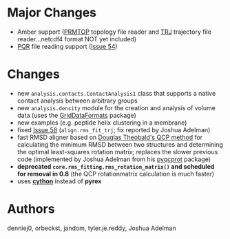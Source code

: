# Major Changes #
  * Amber support ([PRMTOP](http://ambermd.org/formats.html#parm) topology file reader and [TRJ](http://ambermd.org/formats.html#trajectory) trajectory file reader...netcdf4 format NOT yet included)
  * [PQR](http://www.poissonboltzmann.org/file-formats/biomolecular-structurw/pqr) file reading support ([Issue 54](https://code.google.com/p/mdanalysis/issues/detail?id=54))

# Changes #

  * new `analysis.contacts.ContactAnalysis1` class that supports a native contact analysis between arbitrary groups
  * new `analysis.density` module for the creation and analysis of volume data (uses the [GridDataFormats](http://pypi.python.org/pypi/GridDataFormats/) package)
  * new examples (e.g. peptide helix clustering in a membrane)
  * fixed [Issue 58](https://code.google.com/p/mdanalysis/issues/detail?id=58) (`align.rms_fit_trj`; fix reported by Joshua Adelman)
  * fast RMSD aligner based on [Douglas Theobald's QCP method](http://theobald.brandeis.edu/qcp/) for calculating the minimum RMSD between two structures and determining the optimal least-squares rotation matrix; replaces the slower previous code (implemented by Joshua Adelman from his [pyqcprot](https://github.com/synapticarbors/pyqcprot) package)
  * **deprecated `core.rms_fitting.rms_rotation_matrix()` and scheduled for removal in 0.8** (the QCP rotationmatrix calculation is much faster)
  * uses **[cython](http://cython.org/)** instead of **pyrex**

# Authors #

denniej0, orbeckst, jandom, tyler.je.reddy, Joshua Adelman
